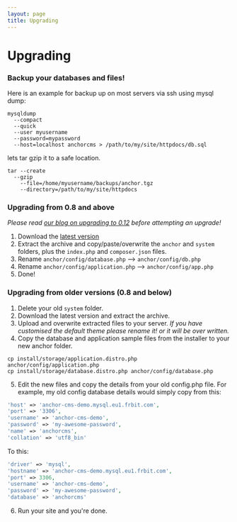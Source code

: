 ```yaml
---
layout: page
title: Upgrading
---
```


# Upgrading

### Backup your databases and files!

Here is an example for backup up on most servers via ssh using mysql dump:

```
mysqldump
  --compact
  --quick
  --user myusername
  --password=mypassword
  --host=localhost anchorcms > /path/to/my/site/httpdocs/db.sql
```

lets tar gzip it to a safe location.

```
tar --create
  --gzip
	--file=/home/myusername/backups/anchor.tgz
	--directory=/path/to/my/site/httpdocs
```

### Upgrading from 0.8 and above
*Please read [our blog on upgrading to 0.12](//http://blog.anchorcms.com/posts/012-installation-upgrade) before attempting an upgrade!*

1.	Download the [latest version](//anchorcms.com/download)
2.	Extract the archive and copy/paste/overwrite the `anchor` and `system`
	folders, plus the `index.php` and `composer.json` files.
3.	Rename `anchor/config/database.php` --> `anchor/config/db.php`
4.	Rename `anchor/config/application.php` --> `anchor/config/app.php`
5.	Done!

### Upgrading from older versions (0.8 and below)

1.	Delete your old `system` folder.
2.	Download the latest version and extract the archive.
3.	Upload and overwrite extracted files to your server.
	*If you have customised the default theme please rename it! or it will be over written.*
4.	Copy the database and application sample files from the installer to your new anchor folder.

```
cp install/storage/application.distro.php anchor/config/application.php
cp install/storage/database.distro.php anchor/config/database.php
```

5.	Edit the new files and copy the details from your old config.php file.
  For example, my old config database details would simply copy from this:

``` php
'host' => 'anchor-cms-demo.mysql.eu1.frbit.com',
'port' => '3306',
'username' => 'anchor-cms-demo',
'password' => 'my-awesome-password',
'name' => 'anchorcms',
'collation' => 'utf8_bin'
```

  To this:

``` php
'driver' => 'mysql',
'hostname' => 'anchor-cms-demo.mysql.eu1.frbit.com',
'port' => 3306,
'username' => 'anchor-cms-demo',
'password' => 'my-awesome-password',
'database' => 'anchorcms'
```

6.	Run your site and you're done.
